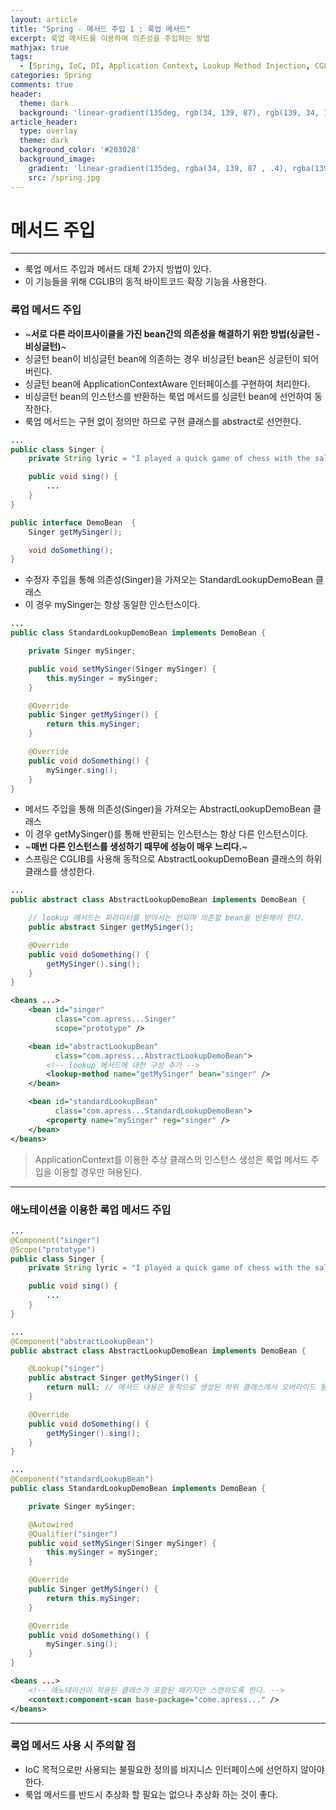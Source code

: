 ```yaml
---
layout: article
title: "Spring - 메서드 주입 1 : 룩업 메서드"
excerpt: 룩업 메서드를 이용하여 의존성을 주입하는 방법
mathjax: true
tags:
  - [Spring, IoC, DI, Application Context, Lookup Method Injection, CGLIB]
categories: Spring
comments: true
header:
  theme: dark
  background: 'linear-gradient(135deg, rgb(34, 139, 87), rgb(139, 34, 139))'
article_header:
  type: overlay
  theme: dark
  background_color: '#203028'
  background_image:
    gradient: 'linear-gradient(135deg, rgba(34, 139, 87 , .4), rgba(139, 34, 139, .4))'
    src: /spring.jpg
---
```



# 메서드 주입

---

- 룩업 메서드 주입과 메서드 대체 2가지 방법이 있다.
- 이 기능들을 위해 CGLIB의 동적 바이트코드 확장 기능을 사용한다.


### 룩업 메서드 주입

- ~**서로 다른 라이프사이클을 가진 bean간의 의존성을 해결하기 위한 방법(싱글턴 - 비싱글턴)**~
- 싱글턴 bean이 비싱글턴 bean에 의존하는 경우 비싱글턴 bean은 싱글턴이 되어버린다.
- 싱글턴 bean에 ApplicationContextAware 인터페이스를 구현하여 처리한다.
- 비싱글턴 bean의 인스턴스를 반환하는 룩업 메서드를 싱글턴 bean에 선언하여 동작한다.
- 룩업 메서드는 구현 없이 정의만 하므로 구현 클래스를 abstract로 선언한다.

```java
...
public class Singer {
	private String lyric = "I played a quick game of chess with the salt and pepper shaker";

	public void sing() {
		...
	}
}
```

```java
public interface DemoBean  {
	Singer getMySinger();

	void doSomething();
}
```

- 수정자 주입을 통해 의존성(Singer)을 가져오는 StandardLookupDemoBean 클래스
- 이 경우 mySinger는 항상 동일한 인스턴스이다.

```java
...
public class StandardLookupDemoBean implements DemoBean {

	private Singer mySinger;

	public void setMySinger(Singer mySinger) {
		this.mySinger = mySinger;
	}

	@Override
	public Singer getMySinger() {
		return this.mySinger;
	}

	@Override
	public void doSomething() {
		mySinger.sing();
	}
}
```

- 메서드 주입을 통해 의존성(Singer)을 가져오는 AbstractLookupDemoBean 클래스
- 이 경우 getMySinger()를 통해 반환되는 인스턴스는 항상 다른 인스턴스이다.
- ~**매번 다른 인스턴스를 생성하기 때무에 성능이 매우 느리다.**~
- 스프링은 CGLIB를 사용해 동적으로 AbstractLookupDemoBean 클래스의 하위 클래스를 생성한다.

```java
...
public abstract class AbstractLookupDemoBean implements DemoBean {

	// lookup 메서드는 파라미터를 받아서는 안되며 의존할 bean을 반환해야 한다.
	public abstract Singer getMySinger();

	@Override
	public void doSomething() {
		getMySinger().sing();
	}
}
```


```xml
<beans ...>
	<bean id="singer"
		  class="com.apress...Singer"
		  scope="prototype" />

	<bean id="abstractLookupBean"
		  class="com.apress...AbstractLookupDemoBean">
		<!-- lookup 메서드에 대한 구성 추가 -->
		<lookup-method name="getMySinger" bean="singer" />
	</bean>

	<bean id="standardLookupBean"
		  class="com.apress...StandardLookupDemoBean">
		<property name="mySinger" reg="singer" />
	</bean>
</beans>
```

> ApplicationContext를 이용한 추상 클래스의 인스턴스 생성은 룩업 메서드 주입을 이용할 경우만 혀용된다.

---

### 애노테이션을 이용한 록업 메서드 주입

``` java
...
@Component("singer")
@Scope("prototype")
public class Singer {
	private String lyric = "I played a quick game of chess with the salt and pepper shaker";

	public void sing() {
		...
	}
}
```


``` java
...
@Component("abstractLookupBean")
public abstract class AbstractLookupDemoBean implements DemoBean {

	@Lookup("singer")
	public abstract Singer getMySinger() {
		return null; // 메서드 내용은 동적으로 생성된 하위 클래스에서 오버라이드 됨
	}

	@Override
	public void doSomething() {
		getMySinger().sing();
	}
}
```


``` java
...
@Component("standardLookupBean")
public class StandardLookupDemoBean implements DemoBean {

	private Singer mySinger;

	@Autowired
	@Qualifier("singer")
	public void setMySinger(Singer mySinger) {
		this.mySinger = mySinger;
	}

	@Override
	public Singer getMySinger() {
		return this.mySinger;
	}

	@Override
	public void doSomething() {
		mySinger.sing();
	}
}
```


```xml
<beans ...>
	<!-- 애노테이션이 적용된 클래스가 포함된 패키지만 스캔하도록 한다. -->
	<context:component-scan base-package="come.apress..." />
</beans>
```

---

### 룩업 메서드 사용 시 주의할 점

- IoC 목적으로만 사용되는 불필요한 정의를 비지니스 인터페이스에 선언하지 않아야 한다.
- 룩업 메서드를 반드시 추상화 할 필요는 없으나 추상화 하는 것이 좋다.
